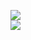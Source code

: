 [![](https://img.shields.io/badge/Made%20With-Github%20Spray-lightgrey.svg?style=for-the-badge&logo=github)](https://github.com/Annihil/github-spray#11692)  
[![](https://i.imgur.com/2DrTn0Z.gif)](https://github.com/Annihil/github-spray)
